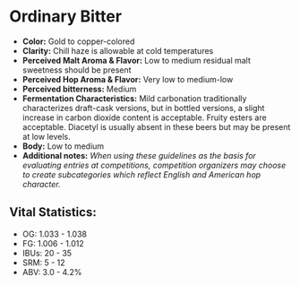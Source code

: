 # Ordinary Bitter

- **Color:** Gold to copper-colored
- **Clarity:** Chill haze is allowable at cold temperatures
- **Perceived Malt Aroma & Flavor:** Low to medium residual malt sweetness should be present
- **Perceived Hop Aroma & Flavor:** Very low to medium-low
- **Perceived bitterness:** Medium
- **Fermentation Characteristics:** Mild carbonation traditionally characterizes draft-cask versions, but in bottled versions, a slight increase in carbon dioxide content is acceptable. Fruity esters are acceptable. Diacetyl is usually absent in these beers but may be present at low levels.
- **Body:** Low to medium
- **Additional notes:** _When using these guidelines as the basis for evaluating entries at competitions, competition organizers may choose to create subcategories which reflect English and American hop character._

## Vital Statistics:

- OG: 1.033 - 1.038
- FG: 1.006 - 1.012
- IBUs: 20 - 35
- SRM: 5 - 12
- ABV: 3.0 - 4.2%
